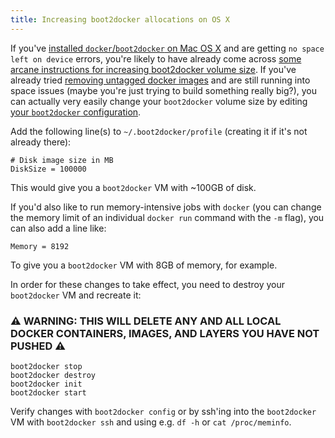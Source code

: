 ```yaml
---
title: Increasing boot2docker allocations on OS X
---
```


If you've [installed `docker`/`boot2docker` on Mac OS X](http://penandpants.com/2014/03/09/docker-via-homebrew/) and are getting `no space left on device` errors, you're likely to have already come across [some arcane instructions for increasing boot2docker volume size](https://docs.docker.com/articles/b2d_volume_resize/). If you've already tried [removing untagged docker images](http://jimhoskins.com/2013/07/27/remove-untagged-docker-images.html) and are still running into space issues (maybe you're just trying to build something really big?), you can actually very easily change your `boot2docker` volume size by editing [your `boot2docker` configuration](https://github.com/boot2docker/boot2docker-cli#configuration).

Add the following line(s) to `~/.boot2docker/profile` (creating it if it's not already there):

    # Disk image size in MB
    DiskSize = 100000

This would give you a `boot2docker` VM with ~100GB of disk.

If you'd also like to run memory-intensive jobs with `docker` (you can change the memory limit of an individual `docker run` command with the `-m` flag), you can also add a line like:

    Memory = 8192

To give you a `boot2docker` VM with 8GB of memory, for example.

In order for these changes to take effect, you need to destroy your `boot2docker` VM and recreate it:

### ⚠︎ WARNING: THIS WILL DELETE ANY AND ALL LOCAL DOCKER CONTAINERS, IMAGES, AND LAYERS YOU HAVE NOT PUSHED ⚠︎

    boot2docker stop
    boot2docker destroy
    boot2docker init
    boot2docker start

Verify changes with `boot2docker config` or by ssh'ing into the `boot2docker` VM with `boot2docker ssh` and using e.g. `df -h` or `cat /proc/meminfo`.

